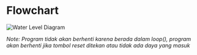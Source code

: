 # Flowchart

![Water Level Diagram](https://user-images.githubusercontent.com/32509276/138575019-11ae39e6-ae08-4f95-98b1-b891908cdf88.jpg)

*Note: Program tidak akan berhenti karena berada dalam loop(), program akan berhenti jika tombol reset ditekan atau tidak ada daya yang masuk*
